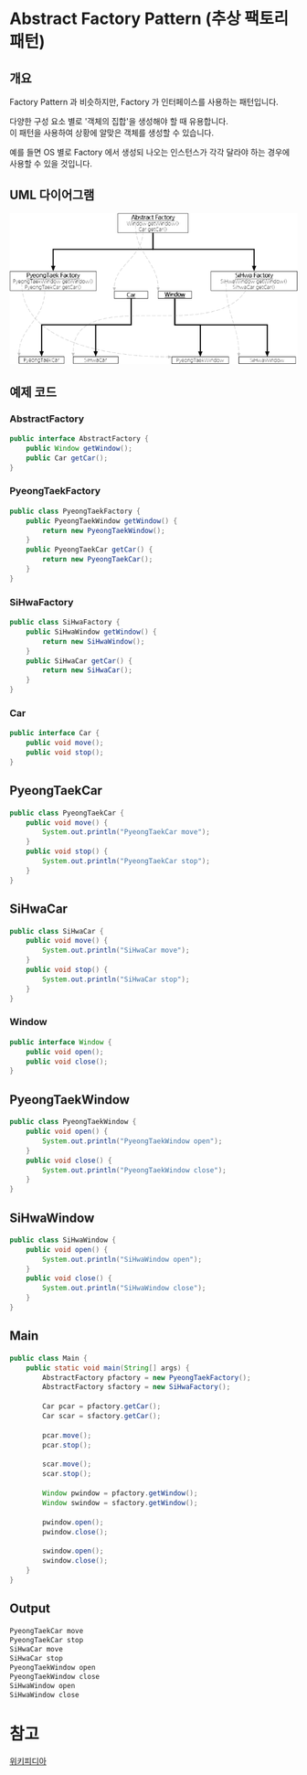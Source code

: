 # Abstract Factory Pattern (추상 팩토리 패턴)
## 개요
Factory Pattern 과 비슷하지만, Factory 가 인터페이스를 사용하는 패턴입니다.

다양한 구성 요소 별로 '객체의 집합'을 생성해야 할 때 유용합니다. <br />
이 패턴을 사용하여 상황에 알맞은 객체를 생성할 수 있습니다.

예를 들면 OS 별로 Factory 에서 생성되 나오는 인스턴스가 각각 달라야 하는 경우에 사용할 수 있을 것입니다.

## UML 다이어그램
![UML](./Charts/AbstractFactoryPattern.png)

## 예제 코드
### AbstractFactory
```java
public interface AbstractFactory {
    public Window getWindow();
    public Car getCar();
}
```

### PyeongTaekFactory
```java
public class PyeongTaekFactory {
    public PyeongTaekWindow getWindow() {
        return new PyeongTaekWindow();
    }
    public PyeongTaekCar getCar() {
        return new PyeongTaekCar();
    }
}
```

### SiHwaFactory
```java
public class SiHwaFactory {
    public SiHwaWindow getWindow() {
        return new SiHwaWindow();
    }
    public SiHwaCar getCar() {
        return new SiHwaCar();
    }
}
```

### Car
```java
public interface Car {
    public void move();
    public void stop();
}
```

## PyeongTaekCar
```java
public class PyeongTaekCar {
    public void move() {
        System.out.println("PyeongTaekCar move");
    }
    public void stop() {
        System.out.println("PyeongTaekCar stop");
    }
}
```

## SiHwaCar
```java
public class SiHwaCar {
    public void move() {
        System.out.println("SiHwaCar move");
    }
    public void stop() {
        System.out.println("SiHwaCar stop");
    }
}
```

### Window
```java
public interface Window {
    public void open();
    public void close();
}
```

## PyeongTaekWindow
```java
public class PyeongTaekWindow {
    public void open() {
        System.out.println("PyeongTaekWindow open");
    }
    public void close() {
        System.out.println("PyeongTaekWindow close");
    }
}
```

## SiHwaWindow
```java
public class SiHwaWindow {
    public void open() {
        System.out.println("SiHwaWindow open");
    }
    public void close() {
        System.out.println("SiHwaWindow close");
    }
}
```

## Main
```java
public class Main {
    public static void main(String[] args) {
        AbstractFactory pfactory = new PyeongTaekFactory();
        AbstractFactory sfactory = new SiHwaFactory();

        Car pcar = pfactory.getCar();
        Car scar = sfactory.getCar();

        pcar.move();
        pcar.stop();

        scar.move();
        scar.stop();

        Window pwindow = pfactory.getWindow();
        Window swindow = sfactory.getWindow();

        pwindow.open();
        pwindow.close();

        swindow.open();
        swindow.close();
    }
}
```

## Output
```
PyeongTaekCar move
PyeongTaekCar stop
SiHwaCar move
SiHwaCar stop
PyeongTaekWindow open
PyeongTaekWindow close
SiHwaWindow open
SiHwaWindow close
```

# 참고
[위키피디아](https://ko.wikipedia.org/wiki/%EC%B6%94%EC%83%81_%ED%8C%A9%ED%86%A0%EB%A6%AC_%ED%8C%A8%ED%84%B4)